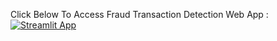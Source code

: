 Click Below To Access Fraud Transaction Detection Web App :
[![Streamlit App](https://static.streamlit.io/badges/streamlit_badge_black_white.svg)](https://fraud-transaction-detection-web-appfraud-transaction-d-1nfbtg.streamlit.app/)
